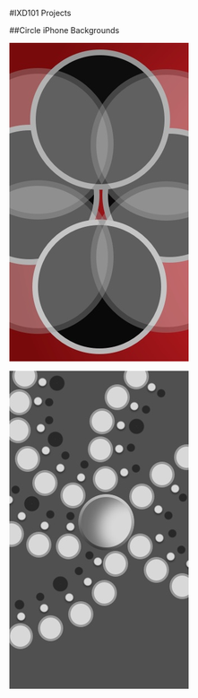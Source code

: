 #IXD101 Projects

##Circle iPhone Backgrounds

![Line Background](images/circle-background-iphone5.jpg)

![Line Background](images/circle-background-mono.jpg)